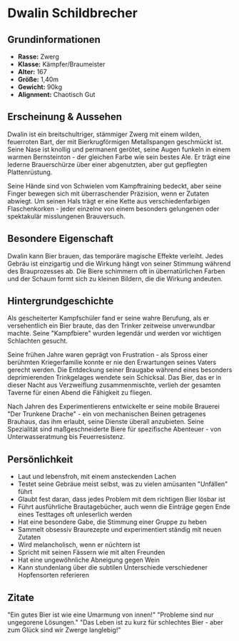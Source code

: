 # Dwalin Schildbrecher

## Grundinformationen
- **Rasse:** Zwerg
- **Klasse:** Kämpfer/Braumeister
- **Alter:** 167
- **Größe:** 1,40m
- **Gewicht:** 90kg
- **Alignment:** Chaotisch Gut

## Erscheinung & Aussehen
Dwalin ist ein breitschultriger, stämmiger Zwerg mit einem wilden, feuerroten Bart, der mit Bierkrugförmigen Metallspangen geschmückt ist. Seine Nase ist knollig und permanent gerötet, seine Augen funkeln in einem warmen Bernsteinton - der gleichen Farbe wie sein bestes Ale. Er trägt eine lederne Brauerschürze über einer abgenutzten, aber gut gepflegten Plattenrüstung.

Seine Hände sind von Schwielen vom Kampftraining bedeckt, aber seine Finger bewegen sich mit überraschender Präzision, wenn er Zutaten abwiegt. Um seinen Hals trägt er eine Kette aus verschiedenfarbigen Flaschenkorken - jeder einzelne von einem besonders gelungenen oder spektakulär misslungenen Brauversuch.

## Besondere Eigenschaft
Dwalin kann Bier brauen, das temporäre magische Effekte verleiht. Jedes Gebräu ist einzigartig und die Wirkung hängt von seiner Stimmung während des Brauprozesses ab. Die Biere schimmern oft in übernatürlichen Farben und der Schaum formt sich zu kleinen Bildern, die die Wirkung andeuten.

## Hintergrundgeschichte
Als gescheiterter Kampfschüler fand er seine wahre Berufung, als er versehentlich ein Bier braute, das den Trinker zeitweise unverwundbar machte. Seine "Kampfbiere" wurden legendär und werden vor wichtigen Schlachten gesucht.

Seine frühen Jahre waren geprägt von Frustration - als Spross einer berühmten Kriegerfamilie konnte er nie den Erwartungen seines Vaters gerecht werden. Die Entdeckung seiner Braugabe während eines besonders deprimierenden Trinkgelages wendete sein Schicksal. Das Bier, das er in dieser Nacht aus Verzweiflung zusammenmischte, verlieh der gesamten Taverne für einen Abend die Fähigkeit zu fliegen.

Nach Jahren des Experimentierens entwickelte er seine mobile Brauerei "Der Trunkene Drache" - ein von mechanischen Beinen getragenes Brauhaus, das ihm erlaubt, seine Dienste überall anzubieten. Seine Spezialität sind maßgeschneiderte Biere für spezifische Abenteuer - von Unterwasseratmung bis Feuerresistenz.

## Persönlichkeit
- Laut und lebensfroh, mit einem ansteckenden Lachen
- Testet seine Gebräue meist selbst, was zu vielen amüsanten "Unfällen" führt
- Glaubt fest daran, dass jedes Problem mit dem richtigen Bier lösbar ist
- Führt ausführliche Brautagebücher, auch wenn die Einträge gegen Ende eines Testtages oft unleserlich werden
- Hat eine besondere Gabe, die Stimmung einer Gruppe zu heben
- Sammelt obsessiv Braurezepte und experimentiert ständig mit neuen Zutaten
- Wird melancholisch, wenn er nüchtern ist
- Spricht mit seinen Fässern wie mit alten Freunden
- Hat eine ungewöhnliche Abneigung gegen Wein
- Kann stundenlang über die subtilen Unterschiede verschiedener Hopfensorten referieren

## Zitate
"Ein gutes Bier ist wie eine Umarmung von innen!"
"Probleme sind nur ungegorene Lösungen."
"Das Leben ist zu kurz für schlechtes Bier - aber zum Glück sind wir Zwerge langlebig!"